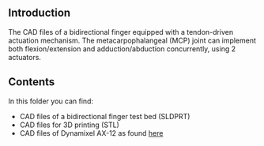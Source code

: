 ## Introduction

The CAD files of a bidirectional finger equipped with a tendon-driven actuation mechanism. The metacarpophalangeal (MCP) joint can implement both flexion/extension and adduction/abduction concurrently, using 2 actuators.

## Contents

In this folder you can find:
* CAD files of a bidirectional finger test bed (SLDPRT) 
* CAD files for 3D printing (STL)
* CAD files of Dynamixel AX-12 as found [here](https://grabcad.com/library/dynamixel-ax-12a-1)
